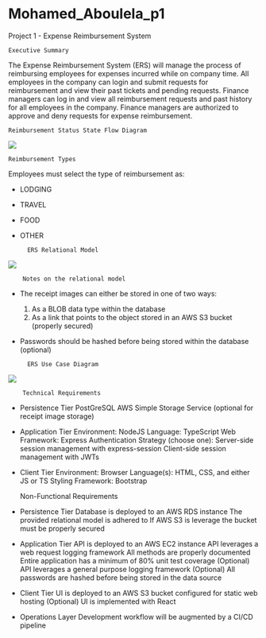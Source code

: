 # Mohamed_Aboulela_p1
Project 1 - Expense Reimbursement System

	Executive Summary

The Expense Reimbursement System (ERS) will manage the process of reimbursing employees for expenses incurred while on company time. All employees in the company can login and submit requests for reimbursement and view their past tickets and pending requests. Finance managers can log in and view all reimbursement requests and past history for all employees in the company. Finance managers are authorized to approve and deny requests for expense reimbursement.



	Reimbursement Status State Flow Diagram

![](static/images/p1_reimbursment_status_state_flow_diagram.png)


	Reimbursement Types

Employees must select the type of reimbursement as: 

- LODGING
- TRAVEL
- FOOD
- OTHER

		ERS Relational Model

![](static/images/p1_ers_relational_model.png)


		Notes on the relational model

- The receipt images can either be stored in one of two ways:

    1. As a BLOB data type within the database
    2. As a link that points to the object stored in an AWS S3 bucket (properly secured)

- Passwords should be hashed before being stored within the database (optional)


		ERS Use Case Diagram

![](static/images/p1_ers_use_case_diagram.png)


		Technical Requirements

- Persistence Tier
	PostGreSQL
	AWS Simple Storage Service (optional for receipt image storage)

- Application Tier
	Environment: NodeJS
	Language: TypeScript
	Web Framework: Express
	Authentication Strategy (choose one): 
	Server-side session management with express-session
	Client-side session management with JWTs

- Client Tier
	Environment: Browser
	Language(s): HTML, CSS, and either JS or TS
	Styling Framework: Bootstrap



	Non-Functional Requirements

- Persistence Tier
	Database is deployed to an AWS RDS instance
	The provided relational model is adhered to
	If AWS S3 is leverage the bucket must be properly secured

- Application Tier
	API is deployed to an AWS EC2 instance
	API leverages a web request logging framework
	All methods are properly documented
	Entire application has a minimum of 80% unit test coverage
	(Optional) API leverages a general purpose logging framework
	(Optional) All passwords are hashed before being stored in the data source

- Client Tier
	UI is deployed to an AWS S3 bucket configured for static web hosting
(Optional) UI is implemented with React

- Operations Layer
	Development workflow will be augmented by a CI/CD pipeline

